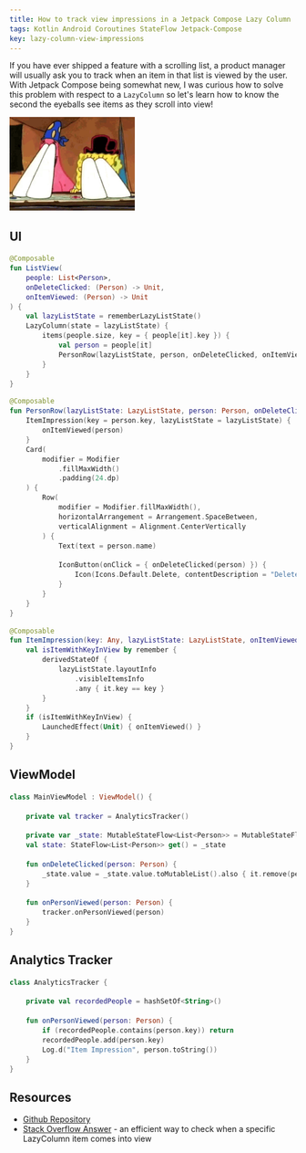 ```yaml
---
title: How to track view impressions in a Jetpack Compose Lazy Column
tags: Kotlin Android Coroutines StateFlow Jetpack-Compose
key: lazy-column-view-impressions
---
```


If you have ever shipped a feature with a scrolling list, a product manager will usually ask you to track when an item in that list is viewed by the user. With Jetpack Compose being somewhat new, I was curious how to solve this problem with respect to a `LazyColumn` so let's learn how to know the second the eyeballs see items as they scroll into view!

![](/assets/images/spongebob-eyes.gif)

<!--more-->

## UI

```kotlin
@Composable
fun ListView(
    people: List<Person>,
    onDeleteClicked: (Person) -> Unit,
    onItemViewed: (Person) -> Unit
) {
    val lazyListState = rememberLazyListState()
    LazyColumn(state = lazyListState) {
        items(people.size, key = { people[it].key }) {
            val person = people[it]
            PersonRow(lazyListState, person, onDeleteClicked, onItemViewed)
        }
    }
}
```

```kotlin
@Composable
fun PersonRow(lazyListState: LazyListState, person: Person, onDeleteClicked: (Person) -> Unit, onItemViewed: (Person) -> Unit) {
    ItemImpression(key = person.key, lazyListState = lazyListState) {
        onItemViewed(person)
    }
    Card(
        modifier = Modifier
            .fillMaxWidth()
            .padding(24.dp)
    ) {
        Row(
            modifier = Modifier.fillMaxWidth(),
            horizontalArrangement = Arrangement.SpaceBetween,
            verticalAlignment = Alignment.CenterVertically
        ) {
            Text(text = person.name)

            IconButton(onClick = { onDeleteClicked(person) }) {
                Icon(Icons.Default.Delete, contentDescription = "Delete")
            }
        }
    }
}
```

```kotlin
@Composable
fun ItemImpression(key: Any, lazyListState: LazyListState, onItemViewed: () -> Unit) {
    val isItemWithKeyInView by remember {
        derivedStateOf {
            lazyListState.layoutInfo
                .visibleItemsInfo
                .any { it.key == key }
        }
    }
    if (isItemWithKeyInView) {
        LaunchedEffect(Unit) { onItemViewed() }
    }
}
```

## ViewModel

```kotlin
class MainViewModel : ViewModel() {

    private val tracker = AnalyticsTracker()

    private var _state: MutableStateFlow<List<Person>> = MutableStateFlow(people)
    val state: StateFlow<List<Person>> get() = _state

    fun onDeleteClicked(person: Person) {
        _state.value = _state.value.toMutableList().also { it.remove(person) }
    }

    fun onPersonViewed(person: Person) {
        tracker.onPersonViewed(person)
    }
}
```

## Analytics Tracker 

```kotlin
class AnalyticsTracker {

    private val recordedPeople = hashSetOf<String>()

    fun onPersonViewed(person: Person) {
        if (recordedPeople.contains(person.key)) return
        recordedPeople.add(person.key)
        Log.d("Item Impression", person.toString())
    }
}
```

## Resources 

* [Github Repository](https://github.com/plusmobileapps/lazycolumn-view-impressions)
* [Stack Overflow Answer](https://stackoverflow.com/a/70951303/7900721) - an efficient way to check when a specific LazyColumn item comes into view
